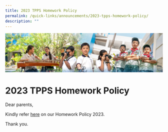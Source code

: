 ```yaml
---
title: 2023 TPPS Homework Policy
permalink: /quick-links/announcements/2023-tpps-homework-policy/
description: ""
---
```

![](/images/AboutUs.jpg)

2023 TPPS Homework Policy
=========================

Dear parents,

  

Kindly refer [here](/for-parents/2023-tpps-homework-policy/) on our Homework Policy 2023.

  

Thank you.